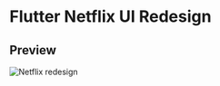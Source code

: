 # Flutter Netflix UI Redesign

## Preview

![Netflix redesign](https://user-images.githubusercontent.com/38382273/115557191-28611580-a2ba-11eb-80ab-62bf4fb28d6b.png)

